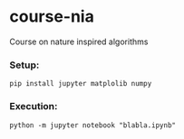 # course-nia
Course on nature inspired algorithms

### Setup:
```
pip install jupyter matplolib numpy
```

### Execution:
```
python -m jupyter notebook "blabla.ipynb"
```
